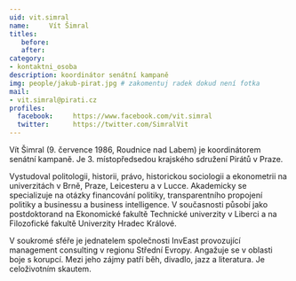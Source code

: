 ```yaml
---
uid: vit.simral
name:     Vít Šimral
titles:
   before: 
   after:
category:
- kontaktni_osoba
description: koordinátor senátní kampaně
img: people/jakub-pirat.jpg # zakomentuj radek dokud není fotka
mail:
- vit.simral@pirati.cz
profiles:
  facebook: 	https://www.facebook.com/vit.simral
  twitter: 		https://twitter.com/SimralVit
---
```



Vít Šimral (9. července 1986, Roudnice nad Labem) je koordinátorem senátní kampaně. Je 3. místopředsedou krajského sdružení Pirátů v Praze.

Vystudoval politologii, historii, právo, historickou sociologii a ekonometrii na univerzitách v Brně, Praze, Leicesteru a v Lucce. Akademicky se specializuje na otázky financování politiky, transparentního propojení politiky a businessu a business intelligence. V současnosti působí jako postdoktorand na Ekonomické fakultě Technické univerzity v Liberci a na Filozofické fakultě Univerzity Hradec Králové.

V soukromé sféře je jednatelem společnosti InvEast provozující management consulting v regionu Střední Evropy. Angažuje se v oblasti boje s korupcí. Mezi jeho zájmy patří běh, divadlo, jazz a literatura. Je celoživotním skautem.

